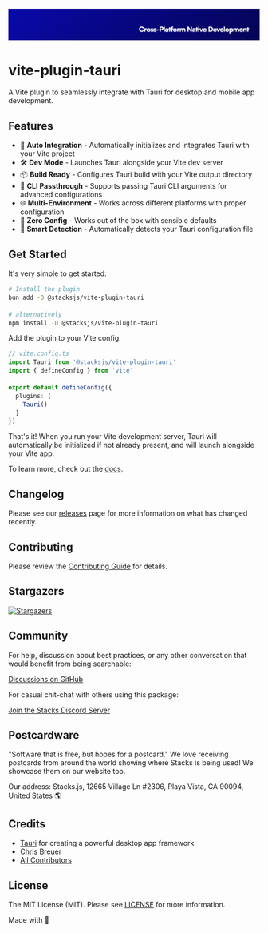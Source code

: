 <p align="center"><img src="https://github.com/stacksjs/vite-plugin-tauri/blob/main/.github/art/cover.jpg?raw=true" alt="Social Card of vite-plugin-tauri"></p>

# vite-plugin-tauri

A Vite plugin to seamlessly integrate with Tauri for desktop and mobile app development.

## Features

- 🔄 **Auto Integration** - Automatically initializes and integrates Tauri with your Vite project
- 🛠️ **Dev Mode** - Launches Tauri alongside your Vite dev server
- 📦 **Build Ready** - Configures Tauri build with your Vite output directory
- 🧰 **CLI Passthrough** - Supports passing Tauri CLI arguments for advanced configurations
- 🌐 **Multi-Environment** - Works across different platforms with proper configuration
- 💼 **Zero Config** - Works out of the box with sensible defaults
- 🧠 **Smart Detection** - Automatically detects your Tauri configuration file

## Get Started

It's very simple to get started:

```bash
# Install the plugin
bun add -D @stacksjs/vite-plugin-tauri

# alternatively
npm install -D @stacksjs/vite-plugin-tauri
```

Add the plugin to your Vite config:

```ts
// vite.config.ts
import Tauri from '@stacksjs/vite-plugin-tauri'
import { defineConfig } from 'vite'

export default defineConfig({
  plugins: [
    Tauri()
  ]
})
```

That's it! When you run your Vite development server, Tauri will automatically be initialized if not already present, and will launch alongside your Vite app.

To learn more, check out the [docs](https://vite-plugin-tauri.netlify.app).

## Changelog

Please see our [releases](https://github.com/stacksjs/vite-plugin-tauri/releases) page for more information on what has changed recently.

## Contributing

Please review the [Contributing Guide](https://github.com/stacksjs/contributing) for details.

## Stargazers

[![Stargazers](https://starchart.cc/stacksjs/vite-plugin-tauri.svg?variant=adaptive)](https://starchart.cc/stacksjs/vite-plugin-tauri)

## Community

For help, discussion about best practices, or any other conversation that would benefit from being searchable:

[Discussions on GitHub](https://github.com/stacksjs/vite-plugin-tauri/discussions)

For casual chit-chat with others using this package:

[Join the Stacks Discord Server](https://discord.gg/stacksjs)

## Postcardware

"Software that is free, but hopes for a postcard." We love receiving postcards from around the world showing where Stacks is being used! We showcase them on our website too.

Our address: Stacks.js, 12665 Village Ln #2306, Playa Vista, CA 90094, United States 🌎

## Credits

- [Tauri](https://tauri.app/) for creating a powerful desktop app framework
- [Chris Breuer](https://github.com/chrisbbreuer)
- [All Contributors](https://github.com/stacksjs/vite-plugin-tauri/contributors)

## License

The MIT License (MIT). Please see [LICENSE](/license) for more information.

Made with 💙

<!-- Badges -->

<!-- [codecov-src]: https://img.shields.io/codecov/c/gh/stacksjs/rpx/main?style=flat-square
[codecov-href]: https://codecov.io/gh/stacksjs/rpx -->
